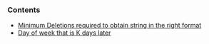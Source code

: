 ### Contents

- [Minimum Deletions required to obtain string in the right format](/Codility%20Online%20Assessment/minstring.py)
- [Day of week that is K days later](/Codility%20Online%20Assessment/daysOfWeek.py)
